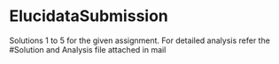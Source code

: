 # ElucidataSubmission

Solutions 1 to 5 for the given assignment.
For detailed analysis refer the #Solution and Analysis file attached in mail
